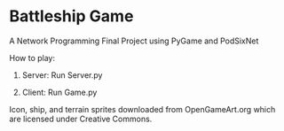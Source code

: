 Battleship Game
===============

A Network Programming Final Project using PyGame and PodSixNet

How to play:

1. Server: Run Server.py

2. Client: Run Game.py

Icon, ship, and terrain sprites downloaded from OpenGameArt.org
which are licensed under Creative Commons.
